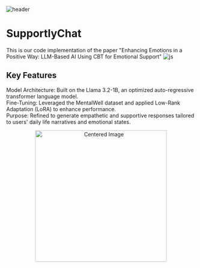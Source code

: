 ![header](https://capsule-render.vercel.app/api?type=venom&color=0:A8D08D,100:EAF7E0&height=300&section=header&text=SupportlyChat%20&fontSize=90)

# SupportlyChat
This is our code implementation of the paper "Enhancing Emotions in a Positive Way: LLM-Based AI Using CBT for Emotional Support"
![js](https://img.shields.io/badge/Python-3776AB?style=for-the-badge&logo=python&logoColor=white)

## Key Features

Model Architecture: Built on the Llama 3.2-1B, an optimized auto-regressive transformer language model. \
Fine-Tuning: Leveraged the MentalWell dataset and applied Low-Rank Adaptation (LoRA) to enhance performance. \
Purpose: Refined to generate empathetic and supportive responses tailored to users' daily life narratives and emotional states.

<div align="center">
  <img src="https://github.com/user-attachments/assets/193f51c1-4206-4499-95d5-768633cfa861" alt="Centered Image" width="350">
</div>




